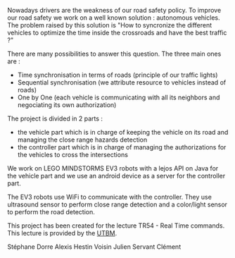 Nowadays drivers are the weakness of our road safety policy. To improve our road safety we work on a well known solution : autonomous vehicles.
The problem raised by this solution is "How to syncronize the different vehicles to optimize the time inside the crossroads and have the best traffic ?"

There are many possibilities to answer this question. The three main ones are :
- Time synchronisation in terms of roads (principle of our traffic lights)
- Sequential synchronisation (we attribute resource to vehicles instead of roads)
- One by One (each vehicle is communicating with all its neighbors and negociating its own authorization)

The project is divided in 2 parts : 
- the vehicle part which is in charge of keeping the vehicle on its road and managing the close range hazards detection
- the controller part which is in charge of managing the authorizations for the vehicles to cross the intersections

We work on LEGO MINDSTORMS EV3 robots with a lejos API on Java for the vehicle part and we use an android device as a server for the controller part.

The EV3 robots use WiFi to communicate with the controller.
They use ultrasound sensor to perform close range detection and a color/light sensor to perform the road detection.


This project has been created for the lecture TR54 - Real Time commands. This lecture is provided by the [UTBM](http://www.utbm.fr/).

Stéphane Dorre
Alexis Hestin
Voisin Julien
Servant Clément
